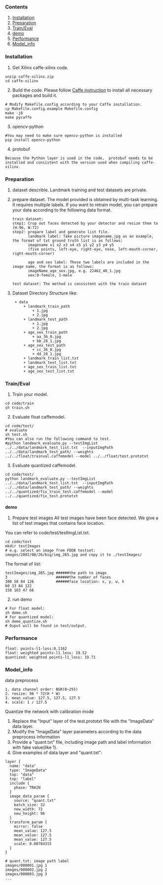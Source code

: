 ### Contents
1. [Installation](#installation)
2. [Preparation](#preparation)
3. [Train/Eval](#traineval)
4. [demo](#demo)
5. [Performance](#performance)
6. [Model_info](#model_info)

### Installation
1. Get Xilinx caffe-xilinx code.
  ```shell
  unzip caffe-xilinx.zip
  cd caffe-xilinx
  ```

2. Build the code. Please follow [Caffe instruction](http://caffe.berkeleyvision.org/installation.html) to install all necessary packages and build it.
  ```shell
  # Modify Makefile.config according to your Caffe installation.
  cp Makefile.config.example Makefile.config
  make -j8
  make pycaffe
  ```

3. opencv-python
  ```shell
  #You may need to make sure opencv-python is installed
  pip install opencv-python
  ```
 
 4. protobuf
 ```
 Because the Python layer is used in the code,  protobuf needs to be installed and consistent with the version used when compiling caffe-xilinx.
 ```

### Preparation

1. dataset describle.
   Landmark training and test datasets are private.

2. prepare dataset.
   The model provided is obtained by multi-task learning. It requires multiple labels.
   If you want to retrain model, you can prepare your data according to the following data format.
   ```
   train dataset:
   step1: Crop out faces detected by your detector and resize them to (H:96, W:72)
   step2: prepare label and generate list file.  
          landmark label: Take picture imagename.jpg as an example, the format of txt ground truth list is as follows:
          imagename x1 x2 x3 x4 x5 y1 y2 y3 y4 y5
          (five points, left-eye, right-eye, nose, left-mouth-corner, right-mouth-corner)
          
          age and sex label: These two labels are included in the image name, the format is as follows:
          imageName_age_sex.jpg, e.g. 22462_40_1.jpg
          sex:0-female, 1-male
        
   test dataset: The method is consistent with the train dataset
   ```

3. Dataset Directory Structure like:
   ```
    + data
        + landmark_train_path
            + 1.jpg
            + 2.jpg
        + landmark_test_path
            + 1.jpg
            + 2.jpg
        + age_sex_train_path 
            + aa_36_0.jpg
            + bb_28_1.jpg
        + age_sex_test_path
            + cc_36_0.jpg
            + dd_28_1.jpg
        + landmark_train_list.txt
        + landmark_test_list.txt
        + age_sex_train_list.txt
        + age_sex_test_list.txt
   ```

### Train/Eval

1. Train your model.
  ```shell
  cd code/train
  sh train.sh 
  ```

2. Evaluate float caffemodel.
  ```shell
  cd code/test/
  # evaluate  
  sh test.sh
  #You can also run the following command to test.
  #python landmark_evaluate.py --testImgList ../../data/landmark_test_list.txt  --inputImgPath ../../data/landmark_test_path/ --weights ../../float/trainval.caffemodel --model ../../float/test.prototxt
  ```

3. Evaluate quantized caffemodel.
  ```shell
  cd code/test/
  python landmark_evaluate.py --testImgList ../../data/landmark_test_list.txt  --inputImgPath ../../data/landmark_test_path/ --weights ../../quantized/fix_train_test.caffemodel --model ../../quantized/fix_test.prototxt
  ```

#### demo

1. Prepare test images
  All test images have been face detected. We give a list of test images that contains face location.

  You can refer to code/test/testImgList.txt.

  ```shell
  cd code/test
  mkdir testImages
  # e.g. select an image from FDDB testset: images/2002/08/26/big/img_265.jpg and copy it to ./testImages/
  ```
  The format of list:
  ```
  testImages/img_265.jpg ######the path to image
  3                      ######the number of faces
  300 58 84 126          ######face location: x, y, w, h
  60 33 84 122
  158 103 47 66
  ```

2. run demo
  ```shell
  # For float model:
  sh demo.sh
  # For quantized model:
  sh demo_quantize.sh
  # Ouput will be found in test/output.
  ```

### Performance

```
float: points-l1-loss:0.1162
float: weighted points-l1_loss: 19.52
quantized: weighted points-l1_loss: 19.71
```

### Model_info

data preprocess
```
1. data channel order: BGR(0~255)                  
2. resize: 96 * 72(H * W)
3. mean_value: 127.5, 127.5, 127.5
4. scale: 1 / 127.5
```

Quantize the network with calibration mode

1. Replace the "Input" layer of the test.prototxt file with the "ImageData" data layer.
2. Modify the "ImageData" layer parameters according to the data preprocess information
3. Provide a "quant.txt" file, including image path and label information with fake value(like 1).
4. Give examples of data layer and "quant.txt":

```shell
layer {
  name: "data"
  type: "ImageData"
  top: "data"
  top: "label"
  include {
    phase: TRAIN
  }
  image_data_param {
    source: "quant.txt"
    batch_size: 32
    new_width: 72
    new_height: 96
  }
  transform_param {
    mirror: false
    mean_value: 127.5
    mean_value: 127.5
    mean_value: 127.5
    scale: 0.00784315
  }
}
```
```
# quant.txt: image path label
images/000001.jpg 1
images/000002.jpg 2
images/000003.jpg 3
...
```
